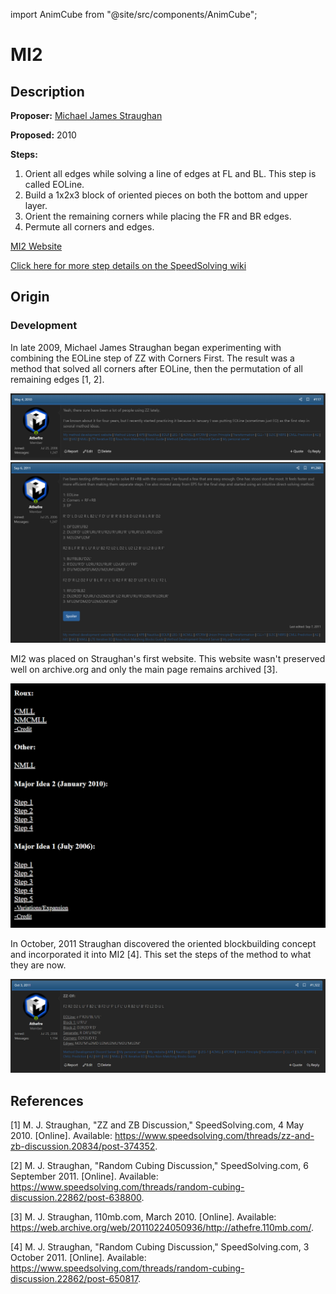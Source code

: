 import AnimCube from "@site/src/components/AnimCube";

# MI2

<AnimCube params="buttonbar=0&position=lluuu&scale=6&hint=10&hintborder=1&borderwidth=10&facelets=wydwylywdwwyywydlddbddbddlddlddgddgddddooodddddddrdddd" width="400px" height="400px" />

## Description

**Proposer:** [Michael James Straughan](CubingContributors/MethodDevelopers.md#straughan-michael-james-athefre)

**Proposed:** 2010

**Steps:**

1. Orient all edges while solving a line of edges at FL and BL. This step is called EOLine.
2. Build a 1x2x3 block of oriented pieces on both the bottom and upper layer.
3. Orient the remaining corners while placing the FR and BR edges.
4. Permute all corners and edges.

[MI2 Website](https://sites.google.com/site/athefre/mi2)

[Click here for more step details on the SpeedSolving wiki](https://www.speedsolving.com/wiki/index.php/MI2)

## Origin

### Development

In late 2009, Michael James Straughan began experimenting with combining the EOLine step of ZZ with Corners First. The result was a method that solved all corners after EOLine, then the permutation of all remaining edges [1, 2].

![](img/MI2/Origin1.png)
![](img/MI2/Origin2.png)

MI2 was placed on Straughan's first website. This website wasn't preserved well on archive.org and only the main page remains archived [3].

![](img/MI1/Site.png)

In October, 2011 Straughan discovered the oriented blockbuilding concept and incorporated it into MI2 [4]. This set the steps of the method to what they are now.

![](img/MI2/FinalSteps.png)

## References

[1] M. J. Straughan, "ZZ and ZB Discussion," SpeedSolving.com, 4 May 2010. [Online]. Available: https://www.speedsolving.com/threads/zz-and-zb-discussion.20834/post-374352.

[2] M. J. Straughan, "Random Cubing Discussion," SpeedSolving.com, 6 September 2011. [Online]. Available: https://www.speedsolving.com/threads/random-cubing-discussion.22862/post-638800.

[3] M. J. Straughan, 110mb.com, March 2010. [Online]. Available: https://web.archive.org/web/20110224050936/http://athefre.110mb.com/.

[4] M. J. Straughan, "Random Cubing Discussion," SpeedSolving.com, 3 October 2011. [Online]. Available: https://www.speedsolving.com/threads/random-cubing-discussion.22862/post-650817.